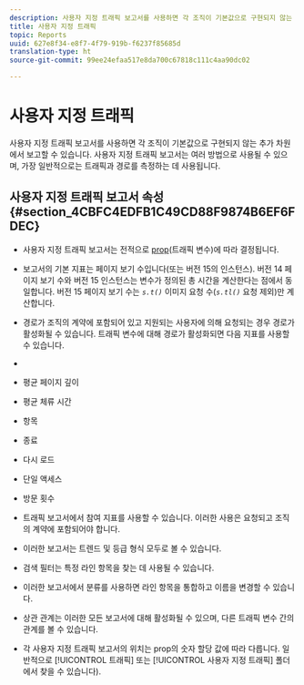 ```yaml
---
description: 사용자 지정 트래픽 보고서를 사용하면 각 조직이 기본값으로 구현되지 않는 추가 차원에서 보고할 수 있습니다. 사용자 지정 트래픽 보고서는 여러 방법으로 사용될 수 있으며, 가장 일반적으로는 트래픽과 경로를 측정하는 데 사용됩니다.
title: 사용자 지정 트래픽
topic: Reports
uuid: 627e8f34-e8f7-4f79-919b-f6237f85685d
translation-type: ht
source-git-commit: 99ee24efaa517e8da700c67818c111c4aa90dc02

---
```



# 사용자 지정 트래픽

사용자 지정 트래픽 보고서를 사용하면 각 조직이 기본값으로 구현되지 않는 추가 차원에서 보고할 수 있습니다. 사용자 지정 트래픽 보고서는 여러 방법으로 사용될 수 있으며, 가장 일반적으로는 트래픽과 경로를 측정하는 데 사용됩니다.

## 사용자 지정 트래픽 보고서 속성 {#section_4CBFC4EDFB1C49CD88F9874B6EF6FDEC}

* 사용자 지정 트래픽 보고서는 전적으로 [prop](https://marketing.adobe.com/resources/help/en_US/sc/implement/c_propn.html)(트래픽 변수)에 따라 결정됩니다.
* 보고서의 기본 지표는 페이지 보기 수입니다(또는 버전 15의 인스턴스). 버전 14 페이지 보기 수와 버전 15 인스턴스는 변수가 정의된 총 시간을 계산한다는 점에서 동일합니다. 버전 15 페이지 보기 수는  *`s.t()`* 이미지 요청 수(*`s.tl()`* 요청 제외)만 계산합니다.

* 경로가 조직의 계약에 포함되어 있고 지원되는 사용자에 의해 요청되는 경우 경로가 활성화될 수 있습니다. 트래픽 변수에 대해 경로가 활성화되면 다음 지표를 사용할 수 있습니다.
* 

   * 평균 페이지 깊이
   * 평균 체류 시간
   * 항목
   * 종료
   * 다시 로드
   * 단일 액세스
   * 방문 횟수

* 트래픽 보고서에서 참여 지표를 사용할 수 있습니다. 이러한 사용은 요청되고 조직의 계약에 포함되어야 합니다.
* 이러한 보고서는 트렌드 및 등급 형식 모두로 볼 수 있습니다.
* 검색 필터는 특정 라인 항목을 찾는 데 사용될 수 있습니다.
* 이러한 보고서에서 분류를 사용하면 라인 항목을 통합하고 이름을 변경할 수 있습니다.
* 상관 관계는 이러한 모든 보고서에 대해 활성화될 수 있으며, 다른 트래픽 변수 간의 관계를 볼 수 있습니다.
* 각 사용자 지정 트래픽 보고서의 위치는 prop의 숫자 할당 값에 따라 다릅니다. 일반적으로 [!UICONTROL 트래픽] 또는 [!UICONTROL 사용자 지정 트래픽] 폴더에서 찾을 수 있습니다).

